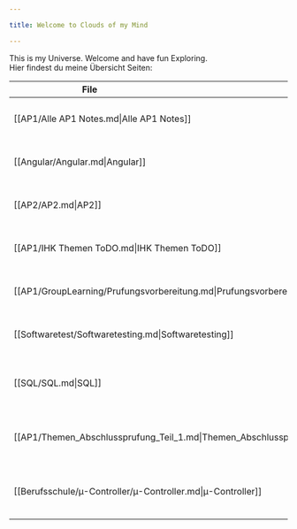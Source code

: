```yaml
---

title: Welcome to Clouds of my Mind

---
```


  

This is my Universe.
Welcome and have fun Exploring.
<br>
Hier findest du meine Übersicht Seiten:
<br>

| <div style="width:275px;">File</div>                                      | <div style='width:150px;'>Topic<div> | <div style='width:200px;'>Tags<div>                                      |
| ------------------------------------------------------------------------- | ------------------------------------ | ------------------------------------------------------------------------ |
| [[AP1/Alle AP1 Notes.md\|Alle AP1 Notes]]                                 | Übersicht                            | <ul><li>#AP1</li><li>#Übersicht</li></ul>                                |
| [[Angular/Angular.md\|Angular]]                                           | Übersicht                            | <ul><li>#Angular</li><li>#Übersicht</li></ul>                            |
| [[AP2/AP2.md\|AP2]]                                                       | \-                                   | <ul><li>#AP2</li><li>#Übersicht</li></ul>                                |
| [[AP1/IHK Themen ToDO.md\|IHK Themen ToDO]]                               | \-                                   | <ul><li>#Übersicht</li><li>#ToDo</li></ul>                               |
| [[AP1/GroupLearning/Prufungsvorbereitung.md\|Prufungsvorbereitung]]       | Lernzettel                           | <ul><li>#AP1</li><li>#Übersicht</li></ul>                                |
| [[Softwaretest/Softwaretesting.md\|Softwaretesting]]                      | Übersicht                            | <ul><li>#Testing</li><li>#Übersicht</li></ul>                            |
| [[SQL/SQL.md\|SQL]]                                                       | Übersicht                            | <ul><li>#SQL</li><li>#AP1</li><li>#Übersicht</li></ul>                   |
| [[AP1/Themen_Abschlussprufung_Teil_1.md\|Themen_Abschlussprufung_Teil_1]] | Albert                               | <ul><li>#AP1</li><li>#Übersicht</li><li>#ToDo</li></ul>                  |
| [[Berufsschule/µ-Controller/µ-Controller.md\|µ-Controller]]               | Übersicht                            | <ul><li>#µ-Controller</li><li>#Übersicht</li><li>#Berufsschule</li></ul> |
